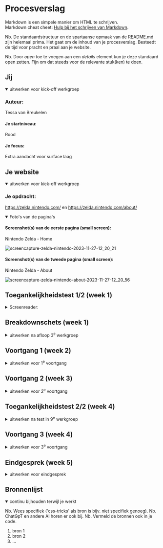 # Procesverslag
Markdown is een simpele manier om HTML te schrijven.  
Markdown cheat cheet: [Hulp bij het schrijven van Markdown](https://github.com/adam-p/markdown-here/wiki/Markdown-Cheatsheet).

Nb. De standaardstructuur en de spartaanse opmaak van de README.md zijn helemaal prima. Het gaat om de inhoud van je procesverslag. Besteedt de tijd voor pracht en praal aan je website.

Nb. Door *open* toe te voegen aan een *details* element kun je deze standaard open zetten. Fijn om dat steeds voor de relevante stuk(ken) te doen.





## Jij

<details open>
  <summary>uitwerken voor kick-off werkgroep</summary>

  ### Auteur:
  Tessa van Breukelen

  #### Je startniveau:
  Rood

  #### Je focus:
  Extra aandacht voor surface laag
 
</details>





## Je website

<details open>
  <summary>uitwerken voor kick-off werkgroep</summary>

  ### Je opdracht:
  https://zelda.nintendo.com/
  en
  https://zelda.nintendo.com/about/

<details open>
  <summary>Foto's van de pagina's</summary>
  
  #### Screenshot(s) van de eerste pagina (small screen): 
  Nintendo Zelda - Home

![screencapture-zelda-nintendo-2023-11-27-12_20_21](https://github.com/Marciapan/FrontendDevelopmentB2/assets/122381666/c3d0f7f4-626a-4172-b3d0-279067e1913f)


  #### Screenshot(s) van de tweede pagina (small screen):
  Nintendo Zelda - About
  
![screencapture-zelda-nintendo-about-2023-11-27-12_20_56](https://github.com/Marciapan/FrontendDevelopmentB2/assets/122381666/34e21c12-4fd4-4e4f-b78f-705c3cb89d67)


</details>
 
</details>



## Toegankelijkheidstest 1/2 (week 1)

<details>
  <summary> Screenreader:</summary>
  
  Home page:
  - Alle socials hebben geen alt (behalve discord)
  - Lastig te onderscheiden wat tekst en wat HTML semantics is
  - Alle foto's hebben dezelfde alt
  - De kringeltjes om de pagina op te breken zijn tekst... dus worden hardop voorgelezen
  - Alle PG warnings hebben geen alt

  Media:
  - Youtube links hebben geen alt
  - Youtube links hebben veel interne knoppen in de player, kan niet gelijk door
  - Skipt af en toe tekst tussen video's
  - Geen alts op foto's

  ### Bevindingen
  Lijst met je bevindingen die in de test naar voren kwamen:

</details>



## Breakdownschets (week 1)

<details>
  <summary>uitwerken na afloop 3<sup>e</sup> werkgroep</summary>

  ### de hele pagina: 
  
  
</details>





## Voortgang 1 (week 2)

<details>
  <summary>uitwerken voor 1<sup>e</sup> voortgang</summary>

  ### Stand van zaken
  De website die ik heb gekozen is niet divers genoeg qua content. Ik heb overlegd met de leraar en we hebben samen een nieuwe website gekozen. Gelukkig was ik nog niet zo heel ver en ging er geen werk verloren.


  ### Agenda voor meeting
  samen met je groepje opstellen

  | student 1      | student 2          | student 3    | student 4        |
  | ---            | ---                | ---          | ---              |
  | dit bespreken  | en dit             | en ik dit    | en dan ik dat    |
  | en dat ook nog | dit als er tijd is | nog een punt | dit wil ik zeker |
  | ...            | ...                | ...          | ...              |


  ### Verslag van meeting
  hier na afloop snel de uitkomsten van de meeting vastleggen

  - Andere website gekozen
  - Verder werken aan gekozen website
  - Kleuren, fonts en assets uitzoeken

</details>





## Voortgang 2 (week 3)

<details>
  <summary>uitwerken voor 2<sup>e</sup> voortgang</summary>

  ### Stand van zaken
  De code is op zich goed, ik maak veel gebruik van classes maar zolang dit goed te onderbouwen is maakt het niet uit.
  De header moet iets aangepast worden qua structuur, de hele sectie mag "nav" zijn ipv alleen de menubalk.


  ### Agenda voor meeting
  samen met je groepje opstellen (doen wij niet

  | student 1      | student 2          | student 3    | student 4        |
  | ---            | ---                | ---          | ---              |
  | dit bespreken  | en dit             | en ik dit    | en dan ik dat    |
  | en dat ook nog | dit als er tijd is | nog een punt | dit wil ik zeker |
  | ...            | ...                | ...          | ...              |


  ### Verslag van meeting
  hier na afloop snel de uitkomsten van de meeting vastleggen

  - Veranderen head -> nav
  - Letten op classes
  - Verdergaan met HTML, CSS andere pagina

</details>





## Toegankelijkheidstest 2/2 (week 4)

<details>
  <summary>uitwerken na test in 9<sup>e</sup> werkgroep</summary>

  ### Bevindingen
  Lijst met je bevindingen die in de test naar voren kwamen (geef ook aan wat er verbeterd is):

</details>





## Voortgang 3 (week 4)

<details>
  <summary>uitwerken voor 3<sup>e</sup> voortgang</summary>

  ### Stand van zaken
  hier dit ging goed & dit was lastig (neem ook screenshots op van delen van je website en code)


  ### Agenda voor meeting
  samen met je groepje opstellen

  | student 1      | student 2          | student 3    | student 4        |
  | ---            | ---                | ---          | ---              |
  | dit bespreken  | en dit             | en ik dit    | en dan ik dat    |
  | en dat ook nog | dit als er tijd is | nog een punt | dit wil ik zeker |
  | ...            | ...                | ...          | ...              |


  ### Verslag van meeting
  hier na afloop snel de uitkomsten van de meeting vastleggen

  - punt 1
  - punt 2
  - nog een punt
  - ...

</details>





## Eindgesprek (week 5)

<details>
  <summary>uitwerken voor eindgesprek</summary>

  ### Je uitkomst - karakteristiek screenshots:
  <img src="readme-images/dummy-plaatje.jpg" width="375px" alt="uitomst opdracht 1">


  ### Dit ging goed/Heb ik geleerd: 
  Korte omschrijving met plaatjes

  <img src="readme-images/dummy-plaatje.jpg" width="375px" alt="top">


  ### Dit was lastig/Is niet gelukt:
  Korte omschrijving met plaatjes

  <img src="readme-images/dummy-plaatje.jpg" width="375px" alt="bummer">
</details>





## Bronnenlijst

<details open>
  <summary>continu bijhouden terwijl je werkt</summary>

  Nb. Wees specifiek ('css-tricks' als bron is bijv. niet specifiek genoeg). 
  Nb. ChatGpT en andere AI horen er ook bij.
  Nb. Vermeld de bronnen ook in je code.

  1. bron 1
  2. bron 2
  3. ...

</details>
